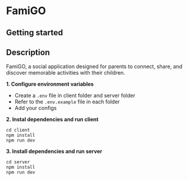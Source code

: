 # FamiGO

## Getting started

## Description
FamiGO, a social application designed for parents to connect, share, and discover memorable activities with their children.  

**1. Configure environment variables**

- Create a `.env` file in client folder and server folder
- Refer to the `.env.example` file in each folder
- Add your configs

**2. Instal dependencies and run client**

```
cd client
npm install
npm run dev
```

**3. Install dependencies and run server**

```
cd server
npm install
npm run dev
```
